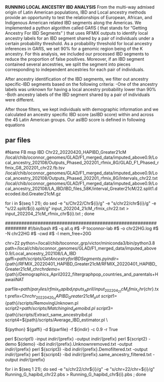 **RUNNING LOCAL ANCESTRY IBD ANALYSIS**
From the multi-way admixed origin of Latin American populations, IBD and Local ancestry methods provide an opportunity to test the relationships of European,
African, and Indigenous American related IBD segments along the Americas.
We implemented a python algorithm called GAfIS ( that stands for “Getting Ancestry For IBD Segments” ) that uses RFMIX outputs to identify local ancestry labels for an IBD segment shared by a pair of individuals under a certain probability threshold.
As a probability threshold for local ancestry inferences in GAfIS, we set 90% for a genomic region being of the K ancestry. For this analysis, we included our processed IBD segments to reduce the proportion of false positives. Moreover, if an IBD segment contained several ancestries, we split the segment into pieces corresponding to independent ancestries for each pair of individuals.

After ancestry identification of the IBD segments, we filter out ancestry specific-IBD segments based on the following criteria:
-One of the ancestry labels was unknown for having a local ancestry probability lower than 90%
-Both ancestry labels of the IBD segment shared by a pair of individuals were different.

After those filters, we kept individuals with demographic information and we calculated an ancestry specific IBD score (asIBD score) within and across the 45 Latin American groups. Our asIBD score is defined in following equations



## par files

#Name	FB	msp	IBD
Chr22_20220420_HAPIBD_Greater21cM	/local/chib/oconnor_genomes/GLAD/F1_merged_data/imputed_above0.9/Local_ancestry_202108/Outputs_Phased_202201_rfmix_8G/GLAD_F1_Phased_rfmix_G8_202201_chr22.fb.tsv	/local/chib/oconnor_genomes/GLAD/F1_merged_data/imputed_above0.9/Local_ancestry_202108/Outputs_Phased_202201_rfmix_8G/Intervals_chr22.txt	/local/chib/oconnor_genomes/GLAD/F1_merged_data/imputed_above0.9/Local_ancestry_202108/LA_IBD/IBD_files_58K/interval_Greater21cM/22.split1.decoded.ibd.Greater21cM.gz

for i in $(seq 1 21); do sed -e "s/Chr22/Chr${i}/g" -e "s/chr22/chr${i}/g" -e "s/22.split/${i}.split/g" input_202204_21cM_rfmix_chr22.txt > input_202204_21cM_rfmix_chr${i}.txt ; done

################################################################
#!/bin/bash
#$ -q all.q
#$ -P toconnor-lab
#$ -o chr22HG.log
#$ -N chr22HG
#$ -cwd
#$ -l mem_free=20G

chr=22
python=/local/chib/toconnor_grp/victor/miniconda3/bin/python3.8 
path=/local/chib/oconnor_genomes/GLAD/F1_merged_data/imputed_above0.9/Local_ancestry_202108/LA_IBD
gaffi=${path}/scripts/GetAncestryforIBDSegments.py
indir=${path}/RFMIX_20220401_HAPIBD_Greater21cM/RFMIX_20220401_HAPIBD_Greater21cM_chr${chr}
demo=${path}/Demographics_April2022_filtergraphpop_countries_and_parentals+HawaiiNAT

parfile=${path}/par_files/rfmix_hapibd_inputs_April/input_202204_21cM_rfmix_chr${chr}.txt
prefix=Chr${chr}_20220420_HAPIBD_Greater21cM_out \
script1=${path}/scripts/RemovingUnknown.pl \
script2=${path}/scripts/Matchingind_demoibd.pl \
script3=${path}/scripts/Extract_same_ancestryibd.pl \
script4=${path}/scripts/Average_IBD_estimator.pl \

${python} ${gaffi} -d ${parfile} -f ${indir} -c 0.9 -r True

perl ${script1} -input ${indir}/${prefix} -output ${indir}/${prefix}
perl ${script2} -demo ${demo}  -ibd ${indir}/${prefix}.Unknownremoved.txt -output ${indir}/${prefix}
perl ${script3} -ibd ${indir}/${prefix}.Demofiltered.txt -output ${indir}/${prefix}
perl ${script4} -ibd ${indir}/${prefix}.same_ancestry_filtered.txt -output ${indir}/${prefix}

for i in $(seq 1 21); do sed -e "s/chr22/chr${i}/g" -e "s/chr=22/chr=${i}/g" Running_G_hapibd_chr22.pbs > Running_G_hapibd_chr${i}.pbs ; done
